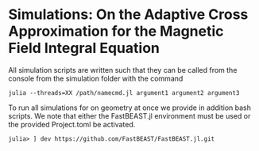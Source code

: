 # Simulations: On the Adaptive Cross Approximation for the Magnetic Field Integral Equation

All simulation scripts are written such that they can be called from the console from the simulation folder with the command 
```
julia --threads=XX /path/namecmd.jl argument1 argument2 argument3
```
To run all simulations for on geometry at once we provide in addition bash scripts.
We note that either the FastBEAST.jl environment must be used or the provided Project.toml be activated.

```
julia> ] dev https://github.com/FastBEAST/FastBEAST.jl.git
```